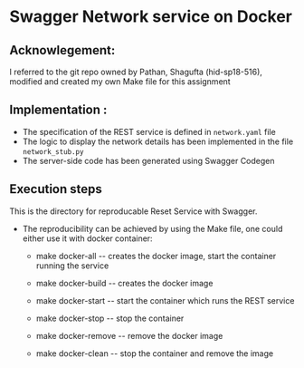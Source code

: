 # Swagger Network service on Docker


## Acknowlegement: 
I referred to the git repo owned by Pathan, Shagufta (hid-sp18-516), modified
and created my own Make file for this assignment
 

## Implementation :
* The specification of the REST service is defined in `network.yaml` file
* The logic to display the network details has been implemented in the file `network_stub.py`
* The server-side code has been generated using Swagger Codegen


## Execution steps
This is the directory for reproducable Reset Service with Swagger. 

* The reproducibility can be achieved by using the Make file, one could either use it with docker container:

	- make docker-all -- creates the docker image, start the container running the service

	- make docker-build -- creates the docker image 

	- make docker-start -- start the container which runs the REST service

	- make docker-stop -- stop the container 

	- make docker-remove -- remove the docker image

	- make docker-clean -- stop the container and remove the image

  
